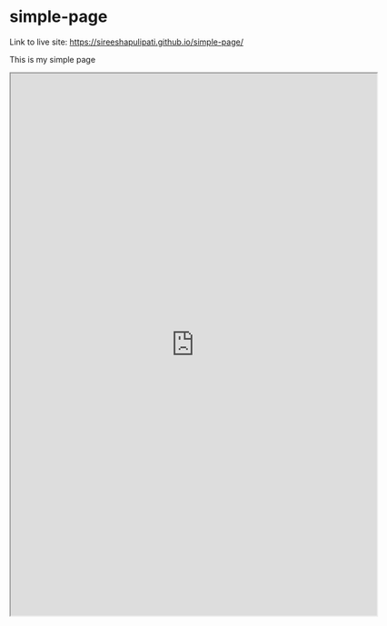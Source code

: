 # simple-page

Link to live site: https://sireeshapulipati.github.io/simple-page/

This is my simple page

<iframe src="https://public.tableau.com/views/DataVisualizationCourse/DataVizExp?:showVizHome=no&:embed=yes" width="645" height="955">#</iframe>
